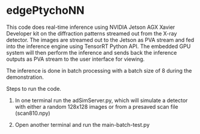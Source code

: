 # edgePtychoNN

This code does real-time inference using NVIDIA Jetson AGX Xavier Developer kit on the diffraction patterns streamed out from the X-ray detector. The images are streamed out to the Jetson as PVA stream and fed into the inference engine using TensorRT Python API. The embedded GPU system will then perform the inference and sends back the inference outputs as PVA stream to the user interface for viewing. 

The inference is done in batch processing with a batch size of 8 during the demonstration. 


Steps to run the code. 

1. In one terminal run the adSimServer.py, which will simulate a detector with either a random 128x128 images or from a presaved scan file (scan810.npy) 

2. Open another terminal and run the main-batch-test.py 
